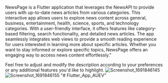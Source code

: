 NewsPage is a Flutter application that leverages the NewsAPI to provide users with up-to-date news articles from various categories. This interactive app allows users to explore news content across general, business, entertainment, health, science, sports, and technology categories. With a user-friendly interface, it offers features like category-based filtering, search functionality, and detailed news articles. The app seamlessly integrates web views to provide a smooth reading experience for users interested in learning more about specific articles. Whether you want to stay informed or explore specific topics, NewsPage offers an engaging way to access news content effortlessly."

Feel free to adjust and modify the description according to your preferences or any additional features you'd like to highlight.
![Screenshot_1691846145](https://github.com/bimalkaf/Flutter_News_App/assets/60041910/9d004446-9517-43cd-98bd-a32a6d45b55b)
![Screenshot_1691846155](https://github.com/bimalkaf/Flutter_News_App/assets/60041910/d03518eb-f4fa-45ae-84ae-cc38d96f619c)
"# Flutter_App_AUEV" 
